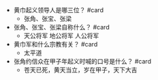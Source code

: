 - 黄巾起义领导人是哪三位？ #card
	- 张角、张宝、张梁
- 张角、张宝、张梁自称什么？ #card
	- 天公将军 地公将军 人公将军
- 黄巾军和什么宗教有关？ #card
	- 太平道
- 张角约信众在甲子年起义时喊的口号是什么？ #card
	- 苍天已死，黄天当立，岁在甲子，天下大吉
